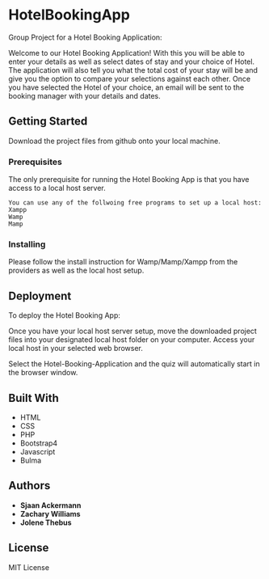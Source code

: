 # HotelBookingApp
Group Project for a Hotel Booking Application:

Welcome to our Hotel Booking Application! With this you will be able to enter your details as well as select dates of stay and your choice of Hotel. The application will also tell you what the total cost of your stay will be and give you the option to compare your selections against each other. Once you have selected the Hotel of your choice, an email will be sent to the booking manager with your details and dates.

## Getting Started

Download the project files from github onto your local machine.

### Prerequisites

The only prerequisite for running the Hotel Booking App is that you have access to a local host server.

```
You can use any of the follwoing free programs to set up a local host:
Xampp
Wamp
Mamp
```

### Installing

Please follow the install instruction for Wamp/Mamp/Xampp from the providers as well as the local host setup.


## Deployment

To deploy the Hotel Booking App:

Once you have your local host server setup, move the downloaded project files into your designated local host folder on your computer. Access your local host in your selected web browser. 

Select the Hotel-Booking-Application and the quiz will automatically start in the browser window.

## Built With

* HTML
* CSS
* PHP
* Bootstrap4
* Javascript
* Bulma

## Authors

* **Sjaan Ackermann** 
* **Zachary Williams** 
* **Jolene Thebus** 


## License

MIT License



